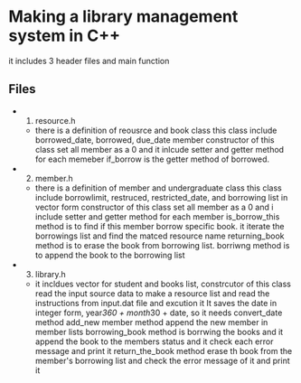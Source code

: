 # Making a library management system in C++

it includes 3 header files and main function

## Files

- 1. resource.h

  - there is a definition of reousrce and book class
    this class include borrowed_date, borrowed, due_date member
    constructor of this class set all member as a 0
    and it inlcude setter and getter method for each memeber
    if_borrow is the getter method of borrowed.

- 2. member.h

  - there is a definition of member and undergraduate class
    this class include borrowlimit, restruced, restricted_date, and borrowing list in vector form
    constructor of this class set all member as a 0
    and i include setter and getter method for each member
    is_borrow_this method is to find if this member borrow specific book.
    it iterate the borrowings list and find the matced resource name
    returning_book method is to erase the book from borrowing list.
    borriwng method is to append the book to the borrowing list

- 3. library.h
  - it incldues vector for student and books list, constrcutor of this class read the input source data to make a resource list and read the instructions from input.dat file and excution it
    It saves the date in integer form, year*360 + month*30 + date, so it needs convert_date method
    add_new member method append the new member in member lists
    borrowing_book method is borrwing the books and it append the book to the members status and it check each error message and print it
    return_the_book method erase th book from the member's borrowing list and check the error message of it and print it
